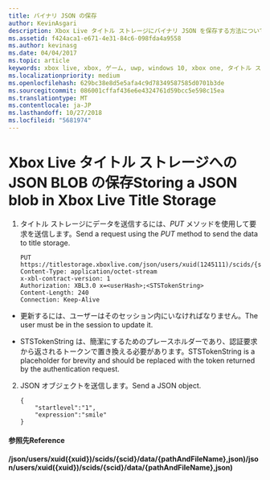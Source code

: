 ```yaml
---
title: バイナリ JSON の保存
author: KevinAsgari
description: Xbox Live タイトル ストレージにバイナリ JSON を保存する方法について説明します。
ms.assetid: f424aca1-e671-4e31-84c6-098fda4a9558
ms.author: kevinasg
ms.date: 04/04/2017
ms.topic: article
keywords: xbox live, xbox, ゲーム, uwp, windows 10, xbox one, タイトル ストレージ
ms.localizationpriority: medium
ms.openlocfilehash: 629bc38e8d5e5afa4c9d78349587585d0701b3de
ms.sourcegitcommit: 086001cffaf436e6e4324761d59bcc5e598c15ea
ms.translationtype: MT
ms.contentlocale: ja-JP
ms.lasthandoff: 10/27/2018
ms.locfileid: "5681974"
---
```

# <a name="storing-a-json-blob-in-xbox-live-title-storage"></a><span data-ttu-id="65aa2-104">Xbox Live タイトル ストレージへの JSON BLOB の保存</span><span class="sxs-lookup"><span data-stu-id="65aa2-104">Storing a JSON blob in Xbox Live Title Storage</span></span>

1.  <span data-ttu-id="65aa2-105">タイトル ストレージにデータを送信するには、*PUT* メソッドを使用して要求を送信します。</span><span class="sxs-lookup"><span data-stu-id="65aa2-105">Send a request using the *PUT* method to send the data to title storage.</span></span>

        PUT https://titlestorage.xboxlive.com/json/users/xuid(1245111)/scids/{scid}/data/{pathAndFileName},json
        Content-Type: application/octet-stream
        x-xbl-contract-version: 1
        Authorization: XBL3.0 x=<userHash>;<STSTokenString>
        Content-Length: 240
        Connection: Keep-Alive



-   <span data-ttu-id="65aa2-106">更新するには、ユーザーはそのセッション内にいなければなりません。</span><span class="sxs-lookup"><span data-stu-id="65aa2-106">The user must be in the session to update it.</span></span>

-   <span data-ttu-id="65aa2-107">STSTokenString は、簡潔にするためのプレースホルダーであり、認証要求から返されるトークンで置き換える必要があります。</span><span class="sxs-lookup"><span data-stu-id="65aa2-107">STSTokenString is a placeholder for brevity and should be replaced with the token returned by the authentication request.</span></span>

2.  <span data-ttu-id="65aa2-108">JSON オブジェクトを送信します。</span><span class="sxs-lookup"><span data-stu-id="65aa2-108">Send a JSON object.</span></span>

        {
            "startlevel":"1",
            "expression":"smile"
        }

#### <a name="reference"></a><span data-ttu-id="65aa2-109">参照先</span><span class="sxs-lookup"><span data-stu-id="65aa2-109">Reference</span></span>

**<span data-ttu-id="65aa2-110">/json/users/xuid({xuid})/scids/{scid}/data/{pathAndFileName},json)</span><span class="sxs-lookup"><span data-stu-id="65aa2-110">/json/users/xuid({xuid})/scids/{scid}/data/{pathAndFileName},json)</span></span>**
